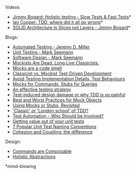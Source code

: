 Videos
- [Jimmy Bogard: Holistic testing - Slow Tests & Fast Tests](https://vimeo.com/68390508)*
- [Ian Cooper: TDD, where did it all go wrong](https://vimeo.com/68375232)*
- [SOLID Architecture in Slices not Layers - Jimmy Bogard](https://vimeo.com/album/3874231/video/131633177)*

Blogs:
- [Automated Testing - Jeremy D. Miller](https://jeremydmiller.com/category/automated-testing/)
- [Unit Testing - Mark Seemann](http://blog.ploeh.dk/tags/#Unit%20Testing-ref)
- [Software Design - Mark Seemann](http://blog.ploeh.dk/tags/#Software%20Design-ref)
- [Mockists Are Dead. Long Live Classicists.](https://www.thoughtworks.com/insights/blog/mockists-are-dead-long-live-classicists)
- [Mocks are a code smell](http://codebetter.com/gregyoung/2008/02/13/mocks-are-a-code-smell/)
- [Classicist vs. Mockist Test-Driven Development](http://codebetter.com/iancooper/2008/02/04/classicist-vs-mockist-test-driven-development/)
- [Avoid Testing Implementation Details, Test Behaviours](http://codebetter.com/iancooper/2011/10/06/avoid-testing-implementation-details-test-behaviours/)
- [Mocks for Commands, Stubs for Queries](http://blog.ploeh.dk/2013/10/23/mocks-for-commands-stubs-for-queries/)
- [An effective testing strategy](https://lostechies.com/jimmybogard/2010/08/25/an-effective-testing-strategy/)
- [Test-induced design damage or why TDD is so painful](http://enterprisecraftsmanship.com/2015/06/29/test-induced-design-damage-or-why-tdd-is-so-painful/)
- [Best and Worst Practices for Mock Objects](http://codebetter.com/jeremymiller/2006/01/10/best-and-worst-practices-for-mock-objects/)
- [Using Mocks or Stubs, Revisited](https://jeremydmiller.com/2016/05/05/using-mocks-or-stubs-revisited/)
- ['Classic' or  'London school' of TDD?](http://codemanship.co.uk/parlezuml/blog/?postid=987)
- [Test Automation - Who Should be Involved?](https://www.thoughtworks.com/de/insights/blog/test-automation-who-should-be-involved)
- [Getting value out of your unit tests](https://lostechies.com/jimmybogard/2008/12/19/getting-value-out-of-your-unit-tests/)
- [7 Popular Unit Test Naming Conventions](https://dzone.com/articles/7-popular-unit-test-naming)
- [Cohesion and Coupling: the difference](http://enterprisecraftsmanship.com/2015/09/02/cohesion-coupling-difference/)

Design:
- [Commands are Composable](http://blog.ploeh.dk/2011/03/22/CommandsareComposable/)
- [Holistic Abstractions](http://scrapbook.qujck.com/holistic-abstractions-take-2/)

*mind-blowing
